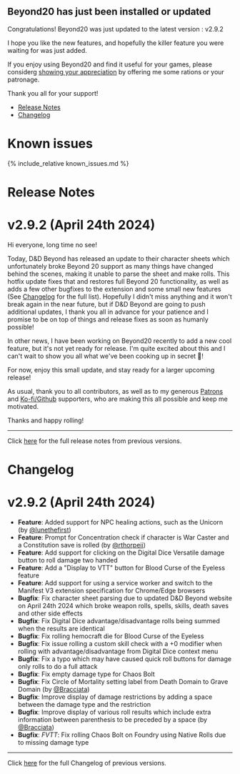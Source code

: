 ## Beyond20 has just been installed or updated

Congratulations! Beyond20 was just updated to the latest version : v2.9.2

I hope you like the new features, and hopefully the killer feature you were waiting for was just added.

If you enjoy using Beyond20 and find it useful for your games, please considerg [showing your appreciation](/rations) by offering me some rations or your patronage.

Thank you all for your support!

* [Release Notes](#release-notes)
* [Changelog](#changelog)

# Known issues

{% include_relative known_issues.md %}

# Release Notes

v2.9.2 (April 24th 2024)
===

Hi everyone, long time no see!

Today, D&D Beyond has released an update to their character sheets which unfortunately broke Beyond 20 support as many things have changed behind the scenes, making it unable to parse the sheet and make rolls.
This hotfix update fixes that and restores full Beyond 20 functionality, as well as adds a few other bugfixes to the extension and some small new features (See [Changelog](/Changelog#v292) for the full list).
Hopefully I didn't miss anything and it won't break again in the near future, but if D&D Beyond are going to push additional updates, I thank you all in advance for your patience and I promise to be on top of things and release fixes as soon as humanly possible!

In other news, I have been working on Beyond20 recently to add a new cool feature, but it's not yet ready for release. I'm quite excited about this and I can't wait to show you all what we've been cooking up in secret 🤫!

For now, enjoy this small update, and stay ready for a larger upcoming release!

As usual, thank you to all contributors, as well as to my generous [Patrons](https://patreon.com/kakaroto) and [Ko-fi/Github](/rations) supporters, who are making this all possible and keep me motivated. 

Thanks and happy rolling!


---

Click [here](/release_notes) for the full release notes from previous versions.

# Changelog

v2.9.2 (April 24th 2024)
===
- **Feature**: Added support for NPC healing actions, such as the Unicorn (by [@lunethefirst](https://github.com/lunethefirst))
- **Feature**: Prompt for Concentration check if character is War Caster and a Constitution save is rolled (by [@rthorpeii](https://github.com/rthorpeii))
- **Feature**: Add support for clicking on the Digital Dice Versatile damage button to roll damage two handed
- **Feature**: Add a "Display to VTT" button for Blood Curse of the Eyeless feature
- **Feature**: Add support for using a service worker and switch to the Manifest V3 extension specification for Chrome/Edge browsers
- **Bugfix**: Fix character sheet parsing due to updated D&D Beyond website on April 24th 2024 which broke weapon rolls, spells, skills, death saves and other side effects
- **Bugfix**: Fix Digital Dice advantage/disadvantage rolls being summed when the results are identical 
- **Bugfix**: Fix rolling hemocraft die for Blood Curse of the Eyeless
- **Bugfix**: Fix issue rolling a custom skill check with a +0 modifier when rolling with advantage/disadvantage from Digital Dice context menu
- **Bugfix**: Fix a typo which may have caused quick roll buttons for damage only rolls to do a full attack
- **Bugfix**: Fix empty damage type for Chaos Bolt
- **Bugfix**: Fix Circle of Mortality setting label from Death Domain to Grave Domain (by [@Bracciata](https://github.com/Bracciata))
- **Bugfix**: Improve display of damage restrictions by adding a space between the damage type and the restriction
- **Bugfix**: Improve display of various roll results which include extra information between parenthesis to be preceded by a space (by [@Bracciata](https://github.com/Bracciata))
- **Bugfix**: *FVTT*: Fix rolling Chaos Bolt on Foundry using Native Rolls due to missing damage type


---

Click [here](/Changelog) for the full Changelog of previous versions.